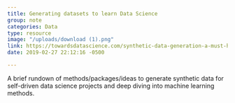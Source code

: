 ```yaml
---
title: Generating datasets to learn Data Science
group: note
categories: Data
type: resource
image: "/uploads/download (1).png"
link: https://towardsdatascience.com/synthetic-data-generation-a-must-have-skill-for-new-data-scientists-915896c0c1ae
date: 2019-02-27 22:12:16 -0500

---
```

A brief rundown of methods/packages/ideas to generate synthetic data for self-driven data science projects and deep diving into machine learning methods.